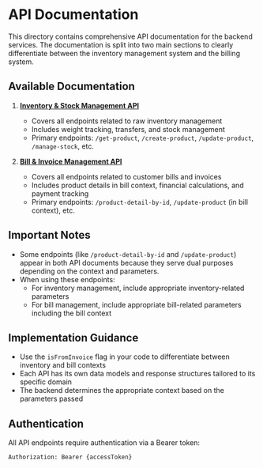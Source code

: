 # API Documentation

This directory contains comprehensive API documentation for the backend services. The documentation is split into two main sections to clearly differentiate between the inventory management system and the billing system.

## Available Documentation

1. **[Inventory & Stock Management API](./InventoryAPI.md)**
   - Covers all endpoints related to raw inventory management
   - Includes weight tracking, transfers, and stock management
   - Primary endpoints: `/get-product`, `/create-product`, `/update-product`, `/manage-stock`, etc.

2. **[Bill & Invoice Management API](./BillAPI.md)**
   - Covers all endpoints related to customer bills and invoices
   - Includes product details in bill context, financial calculations, and payment tracking
   - Primary endpoints: `/product-detail-by-id`, `/update-product` (in bill context), etc.

## Important Notes

- Some endpoints (like `/product-detail-by-id` and `/update-product`) appear in both API documents because they serve dual purposes depending on the context and parameters.
- When using these endpoints:
  - For inventory management, include appropriate inventory-related parameters
  - For bill management, include appropriate bill-related parameters including the bill context

## Implementation Guidance

- Use the `isFromInvoice` flag in your code to differentiate between inventory and bill contexts
- Each API has its own data models and response structures tailored to its specific domain
- The backend determines the appropriate context based on the parameters passed

## Authentication

All API endpoints require authentication via a Bearer token:

```
Authorization: Bearer {accessToken}
``` 
